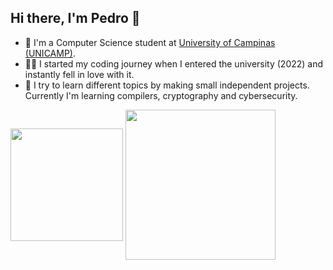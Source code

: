 ##  Hi there, I'm Pedro 👋

- 📕 I'm a Computer Science student at [University of Campinas (UNICAMP)](https://www.unicamp.br/unicamp/).
- 👨‍💻 I started my coding journey when I entered the university (2022) and instantly fell in love with it.
- 🤖 I try to learn different topics by making small independent projects. Currently I'm learning compilers, cryptography and cybersecurity.

<!--
**pedropiin/pedropiin** is a ✨ _special_ ✨ repository because its `README.md` (this file) appears on your GitHub profile.

Here are some ideas to get you started:

- 🔭 I’m currently working on ...
- 🌱 I’m currently learning ...
- 👯 I’m looking to collaborate on ...
- 🤔 I’m looking for help with ...
- 💬 Ask me about ...
- 📫 How to reach me: ...
- 😄 Pronouns: ...
- ⚡ Fun fact: ...
-->


<div>
  <img align="center" height="180em" src="https://github-readme-stats.vercel.app/api?username=pedropiin&theme=tokyonight&show_icons=true&hide_border=true&&count_private=true&include_all_commits=true&exclude_repo=mc886-trabalhos" />
  <img align="center" height="240em" src="https://github-readme-stats.vercel.app/api/top-langs/?username=pedropiin&theme=tokyonight">
</div>
